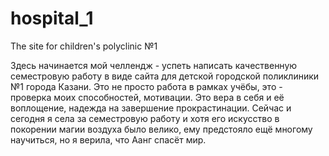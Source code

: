 # hospital_1
The site for children's polyclinic №1

Здесь начинается мой челлендж - успеть написать качественную семестровую работу в виде сайта для детской городской поликлиники №1 города Казани. Это не просто работа в рамках учёбы, это - проверка моих способностей, мотивации. Это вера в себя и её воплощение, надежда на завершение прокрастинации.
Сейчас и сегодня я села за семестровую работу и хотя его искусство в покорении магии воздуха было велико, ему предстояло ещё многому научиться, но я верила, что Аанг спасёт мир.
